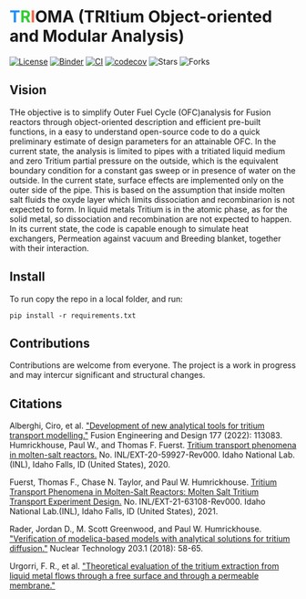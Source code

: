 # <span style="color:#1E90FF">T</span><span style="color:#32CD32">R</span><span style="color:#FF6347">I</span>OMA (TRItium Object-oriented and Modular Analysis)
[![License](https://img.shields.io/badge/license-MIT-green)](https://github.com/gabriele-ferrero/TRIOMA/blob/main/LICENSE) [![Binder](https://mybinder.org/badge_logo.svg)](https://mybinder.org/v2/gh/gabriele-ferrero/TRIOMA/main) [![CI](https://github.com/gabriele-ferrero/TRIOMA/actions/workflows/main.yml/badge.svg)](https://github.com/gabriele-ferrero/TRIOMA/actions) [![codecov](https://codecov.io/gh/gabriele-ferrero/TRIOMA/branch/main/graph/badge.svg)](https://codecov.io/gh/gabriele-ferrero/TRIOMA) ![Stars](https://img.shields.io/github/stars/gabriele-ferrero/TRIOMA.svg?logo=github&label=Stars&logoColor=white) ![Forks](https://img.shields.io/github/forks/gabriele-ferrero/TRIOMA.svg?logo=github&label=Forks&logoColor=white)

## Vision

THe objective is to simplify Outer Fuel Cycle (OFC)analysis for Fusion reactors through object-oriented description and efficient pre-built functions, in a easy to understand open-source code to do a quick preliminary estimate of design parameters for an attainable OFC. In the current state, the analysis is limited to pipes with a tritiated liquid medium and zero Tritium partial pressure on the outside, which is the equivalent boundary condition for a constant gas sweep or in presence of water on the outside. In the current state, surface effects are implemented only on the outer side of the pipe. This is based on the assumption that inside molten salt fluids the oxyde layer which limits dissociation and recombinarion is not expected to form. In liquid metals Tritium is in the atomic phase, as for the solid metal, so dissociation and recombination are not expected to happen.
In its current state, the code is capable enough to simulate heat exchangers, Permeation against vacuum and Breeding blanket, together with their interaction.

## Install

To run copy the repo in a local folder, and run:

```pip install -r requirements.txt```




## Contributions

Contributions are welcome from everyone. The project is a work in progress and may intercur significant and structural changes.

## Citations

Alberghi, Ciro, et al. ["Development of new analytical tools for tritium transport modelling."](<https://www.sciencedirect.com/science/article/pii/S0920379622000837>
)
Fusion Engineering and Design 177 (2022): 113083.
Humrickhouse, Paul W., and Thomas F. Fuerst. [Tritium transport phenomena in molten-salt reactors.](<https://www.osti.gov/biblio/1777267>) No. INL/EXT-20-59927-Rev000. Idaho National Lab.(INL), Idaho Falls, ID (United States), 2020.  

Fuerst, Thomas F., Chase N. Taylor, and Paul W. Humrickhouse. [Tritium Transport Phenomena in Molten-Salt Reactors: Molten Salt Tritium Transport Experiment Design.](<https://www.osti.gov/biblio/1828384>) No. INL/EXT-21-63108-Rev000. Idaho National Lab.(INL), Idaho Falls, ID (United States), 2021.  

Rader, Jordan D., M. Scott Greenwood, and Paul W. Humrickhouse. ["Verification of modelica-based models with analytical solutions for tritium diffusion."](<https://www.tandfonline.com/doi/full/10.1080/00295450.2018.1431505?casa_token=S0I-kCsS6noAAAAA%3A-52Bra2CN56Zg4p9l-l8XXkZXnT0WvPzDI6q-HrQy3NLDPY76wy-UfHlJwZ51VACCmWw7X13Bi-Luc0>) Nuclear Technology 203.1 (2018): 58-65.  

Urgorri, F. R., et al. ["Theoretical evaluation of the tritium extraction from liquid metal flows through a free surface and through a permeable membrane."](<https://iopscience.iop.org/article/10.1088/1741-4326/acbec7/meta>)
